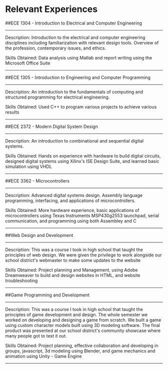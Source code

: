 # Relevant Experiences



##ECE 1304 - Introduction to Electrical and Computer Engineering
***
Description: Introduction to the electrical and computer engineering disciplines including familiarization with relevant design tools. Overview of the profession, contemporary issues, and ethics.

Skills Obtained: Data analysis using Matlab and report writing using the Microsoft Office Suite
***

##ECE 1305 - Introduction to Engineering and Computer Programming
***
Description: An introduction to the fundamentals of computing and structured programming for electrical engineering.

Skills Obtained: Used C++ to program various projects to achieve various results
***

##ECE 2372 - Modern Digital System Design
***
Description: An introduction to combinational and sequential digital systems.

Skills Obtained: Hands on experience with hardware to build digital circuits, designed digital systems using Xilinx's ISE Design Suite, and learned basic simulation using VHDL
***

##ECE 3362 - Microcontrollers
***
Description: Advanced digital systems design. Assembly language programming, interfacing, and applications of microcontrollers.

Skills Obtained: More hardware experience, basic applications of microcontrollers using Texas Instruments MSP430g2553 launchpad, serial communication, and programming using both Assembley and C
***

##Web Design and Development
***
Description: This was a course I took in high school that taught the principles of web design. We were given the privilege to work alongside our school district's webmaster to make some updates to the website

Skills Obtained: Project planning and Management, using Adobe Dreamweaver to build and design websites in HTML, and website troubleshooting
***

##Game Programming and Development
***
Description: This was a course I took in high school that taught the principles of game development and design. The whole semester we worked on developing and designing a game from scratch. We built a game using custom character models built using 3D modeling software. The final product was presented at our school district's community showcase where many people got to test it out.

Skills Obtained: Project planning, effective collaboration and developing in groups, javascript, 3d modeling using Blender, and game mechanics and animation using Unity - Game Engine
***

